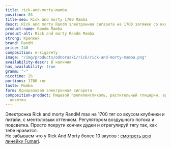 ```yaml
---
title: rick-and-morty-mamba
position: 83
title-seo: Rick and morty 1700 Mamba
descr: Rick and morty Randm электронная сигарета на 1700 затяжек со вкусом Mamba
product-name: Randm Mamba
product-alt: Rick and morty Randm Mamba
strong: Крепкий
brand: RandM
price: 240
composition: e-sigarety
image: "/img/products/odnorazki/rick/rick-and-morty-mamba.png"
availability-descr: В наличии
has_availability: true
gramm: "-"
nicotine: 2%
portions: 1700 тяг
taste: Mamba
form: Одноразовая электронная сигарета
composition-product: Пищевой пропиленгликоль, растительный глицерин, ароматизатор,
  никотин
---
```


Электронка Rick and morty ️RandM max на 1700 тяг со вкусом клубники и питайи, с ментоловым оттенком. Регулятором воздушного потока и подсветка. Просто покрути кончик дудки и отрегулируй тягу так, как тебе нравится.<br>
Не забываем что у Rick And Morty более 10 вкусов : [смотреть всю линейку Fumari](/pods-rick-and-morty).